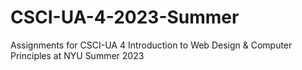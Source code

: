 # CSCI-UA-4-2023-Summer
Assignments for CSCI-UA 4 Introduction to Web Design &amp; Computer Principles at NYU Summer 2023
